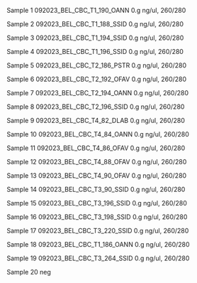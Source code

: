 Sample 1
	092023_BEL_CBC_T1_190_OANN
	 0.g
	 ng/ul, 
	 260/280
	 
Sample 2
	092023_BEL_CBC_T1_188_SSID
	 0.g
	 ng/ul, 
	 260/280

Sample 3
	092023_BEL_CBC_T1_194_SSID
	 0.g
	 ng/ul, 
	 260/280
	 
Sample 4
	092023_BEL_CBC_T1_196_SSID
	 0.g
	 ng/ul, 
	 260/280
	 
Sample 5
	092023_BEL_CBC_T2_186_PSTR
	 0.g
	 ng/ul, 
	 260/280
	 
Sample 6
	092023_BEL_CBC_T2_192_OFAV
	 0.g
	 ng/ul, 
	 260/280
	 
Sample 7
	092023_BEL_CBC_T2_194_OANN
	 0.g
	 ng/ul, 
	 260/280
	 
Sample 8
	092023_BEL_CBC_T2_196_SSID
	 0.g
	 ng/ul, 
	 260/280
	 
Sample 9
	092023_BEL_CBC_T4_82_DLAB
	 0.g
	 ng/ul, 
	 260/280
	 
Sample 10
	092023_BEL_CBC_T4_84_OANN
	 0.g
	 ng/ul, 
	 260/280

Sample 11
	092023_BEL_CBC_T4_86_OFAV
	 0.g
	 ng/ul, 
	 260/280

Sample 12
	092023_BEL_CBC_T4_88_OFAV
	 0.g
	 ng/ul, 
	 260/280

Sample 13
	092023_BEL_CBC_T4_90_OFAV
	 0.g
	 ng/ul, 
	 260/280

Sample 14
	092023_BEL_CBC_T3_90_SSID
	 0.g
	 ng/ul, 
	 260/280

Sample 15
	092023_BEL_CBC_T3_196_SSID
	 0.g
	 ng/ul, 
	 260/280

Sample 16
	092023_BEL_CBC_T3_198_SSID
	 0.g
	 ng/ul, 
	 260/280

Sample 17
	092023_BEL_CBC_T3_220_SSID
	 0.g
	 ng/ul, 
	 260/280
	 
Sample 18
	092023_BEL_CBC_T1_186_OANN
	 0.g
	 ng/ul, 
	 260/280

Sample 19
	092023_BEL_CBC_T3_264_SSID
	 0.g
	 ng/ul, 
	 260/280

Sample 20
	neg
